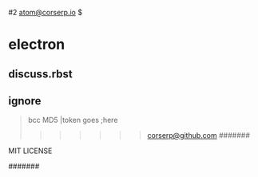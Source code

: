 #2
atom@corserp.io $

# electron
## discuss.rbst
## ignore 
> bcc MD5
|token goes ;here
>>>>>>> corserp@github.com
#######

MIT LICENSE

#######
